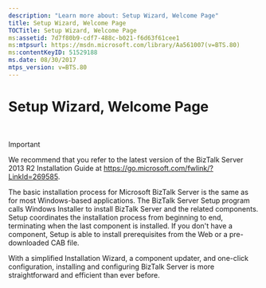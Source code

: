 ```yaml
---
description: "Learn more about: Setup Wizard, Welcome Page"
title: Setup Wizard, Welcome Page
TOCTitle: Setup Wizard, Welcome Page
ms:assetid: 7d7f80b9-cdf7-488c-b021-f6d63f61cee1
ms:mtpsurl: https://msdn.microsoft.com/library/Aa561007(v=BTS.80)
ms:contentKeyID: 51529188
ms.date: 08/30/2017
mtps_version: v=BTS.80
---
```


# Setup Wizard, Welcome Page

 


> [!IMPORTANT]
> <P>We recommend that you refer to the latest version of the BizTalk Server 2013 R2 Installation Guide at <A href="/previous-versions/">https://go.microsoft.com/fwlink/?LinkId=269585</A>.</P>



The basic installation process for Microsoft BizTalk Server is the same as for most Windows-based applications. The BizTalk Server Setup program calls Windows Installer to install BizTalk Server and the related components. Setup coordinates the installation process from beginning to end, terminating when the last component is installed. If you don't have a component, Setup is able to install prerequisites from the Web or a pre-downloaded CAB file.

With a simplified Installation Wizard, a component updater, and one-click configuration, installing and configuring BizTalk Server is more straightforward and efficient than ever before.